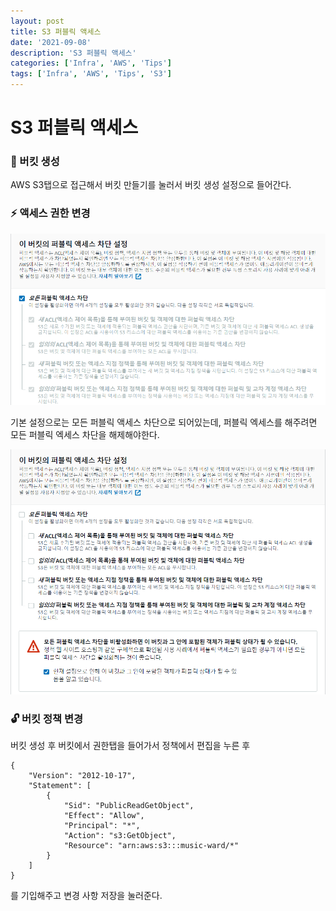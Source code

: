```yaml
---
layout: post
title: S3 퍼블릭 액세스
date: '2021-09-08'
description: 'S3 퍼블릭 액세스'
categories: ['Infra', 'AWS', 'Tips']
tags: ['Infra', 'AWS', 'Tips', 'S3']
---
```

# S3 퍼블릭 액세스

### 📑 버킷 생성

AWS S3탭으로 접근해서 버킷 만들기를 눌러서 버킷 생성 설정으로 들어간다.



### ⚡ 액세스 권한 변경

<img src="https://raw.githubusercontent.com/leeseojune53/yatudy/main/images/Aws/s3_non_public.png" />

기본 설정으로는 모든 퍼블릭 액세스 차단으로 되어있는데, 퍼블릭 엑세스를 해주려면 모든 퍼블릭 엑세스 차단을 해제해야한다.

<img src="https://raw.githubusercontent.com/leeseojune53/yatudy/main/images/Aws/s3_public.png" />



### 🔓 버킷 정책 변경

버킷 생성 후 버킷에서 권한탭을 들어가서 정책에서 편집을 누른 후

```
{
    "Version": "2012-10-17",
    "Statement": [
        {
            "Sid": "PublicReadGetObject",
            "Effect": "Allow",
            "Principal": "*",
            "Action": "s3:GetObject",
            "Resource": "arn:aws:s3:::music-ward/*"
        }
    ]
}
```

를 기입해주고 변경 사항 저장을 눌러준다.